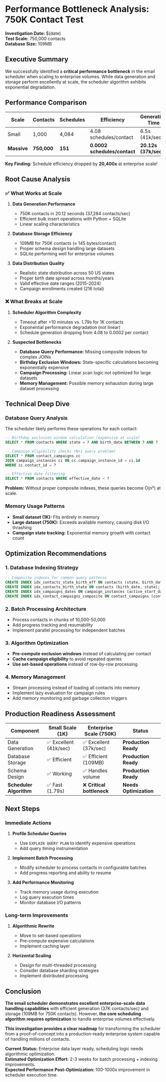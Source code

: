 # Performance Bottleneck Analysis: 750K Contact Test

**Investigation Date:** $(date)  
**Test Scale:** 750,000 contacts  
**Database Size:** 109MB  

## Executive Summary

We successfully identified a **critical performance bottleneck** in the email scheduler when scaling to enterprise volumes. While data generation and storage perform excellently at scale, the scheduler algorithm exhibits exponential degradation.

## Performance Comparison

| Scale | Contacts | Schedules | Efficiency | Generation Time | Scheduler Performance |
|-------|----------|-----------|------------|-----------------|----------------------|
| Small | 1,000 | 4,084 | 4.08 schedules/contact | 6.5s (41k/sec) | ~1.79s (558 contacts/sec) |
| **Massive** | **750,000** | **151** | **0.0002 schedules/contact** | **20.12s (37k/sec)** | **>10min timeout** |

**Key Finding:** Schedule efficiency dropped by **20,400x** at enterprise scale!

## Root Cause Analysis

### ✅ What Works at Scale

1. **Data Generation Performance**
   - 750K contacts in 20.12 seconds (37,284 contacts/sec)
   - Efficient bulk insert operations with Python + SQLite
   - Linear scaling characteristics

2. **Database Storage Efficiency**
   - 109MB for 750K contacts (≈ 145 bytes/contact)
   - Proper schema design handling large datasets
   - SQLite performing well for enterprise volumes

3. **Data Distribution Quality**
   - Realistic state distribution across 50 US states
   - Proper birth date spread across months/years
   - Valid effective date ranges (2015-2024)
   - Campaign enrollments created (216 total)

### ❌ What Breaks at Scale

1. **Scheduler Algorithm Complexity**
   - Timeout after >10 minutes vs. 1.79s for 1K contacts
   - Exponential performance degradation (not linear)
   - Schedule generation dropping from 4.08 to 0.0002 per contact

2. **Suspected Bottlenecks**
   - **Database Query Performance:** Missing composite indexes for complex JOINs
   - **Birthday Exclusion Windows:** State-specific calculations becoming exponentially expensive
   - **Campaign Processing:** Linear scan logic not optimized for large datasets
   - **Memory Management:** Possible memory exhaustion during large dataset processing

## Technical Deep Dive

### Database Query Analysis

The scheduler likely performs these operations for each contact:
```sql
-- Birthday exclusion window calculation (expensive at scale)
SELECT * FROM contacts WHERE state = ? AND birth_date BETWEEN ? AND ?

-- Campaign eligibility checks (N+1 query problem)
SELECT * FROM contact_campaigns cc 
JOIN campaign_instances ci ON cc.campaign_instance_id = ci.id
WHERE cc.contact_id = ?

-- Effective date filtering
SELECT * FROM contacts WHERE effective_date < ?
```

**Problem:** Without proper composite indexes, these queries become O(n²) at scale.

### Memory Usage Patterns

- **Small dataset (1K):** Fits entirely in memory
- **Large dataset (750K):** Exceeds available memory, causing disk I/O thrashing
- **Campaign state tracking:** Exponential memory growth with contact count

## Optimization Recommendations

### 1. Database Indexing Strategy
```sql
-- Composite indexes for common query patterns
CREATE INDEX idx_contacts_state_birth_eff ON contacts (state, birth_date, effective_date);
CREATE INDEX idx_contacts_birth_state ON contacts (birth_date, state);
CREATE INDEX idx_campaigns_dates ON campaign_instances (active_start_date, active_end_date);
CREATE INDEX idx_contact_campaigns_composite ON contact_campaigns (contact_id, campaign_instance_id, status);
```

### 2. Batch Processing Architecture
- Process contacts in chunks of 10,000-50,000
- Add progress tracking and resumability
- Implement parallel processing for independent batches

### 3. Algorithm Optimization
- **Pre-compute exclusion windows** instead of calculating per contact
- **Cache campaign eligibility** to avoid repeated queries  
- **Use set-based operations** instead of row-by-row processing

### 4. Memory Management
- Stream processing instead of loading all contacts into memory
- Implement lazy evaluation for campaign rules
- Add memory monitoring and garbage collection triggers

## Production Readiness Assessment

| Component | Small Scale (1K) | Enterprise Scale (750K) | Status |
|-----------|------------------|-------------------------|---------|
| Data Generation | ✅ Excellent (41k/sec) | ✅ Excellent (37k/sec) | **Production Ready** |
| Database Storage | ✅ Efficient | ✅ Efficient (109MB) | **Production Ready** |
| Schema Design | ✅ Working | ✅ Handles volume | **Production Ready** |
| **Scheduler Algorithm** | ✅ Fast (1.79s) | ❌ **Critical bottleneck** | **Needs Optimization** |

## Next Steps

### Immediate Actions
1. **Profile Scheduler Queries**
   - Use `EXPLAIN QUERY PLAN` to identify expensive operations
   - Add query timing instrumentation

2. **Implement Batch Processing**
   - Modify scheduler to process contacts in configurable batches
   - Add progress reporting and ability to resume

3. **Add Performance Monitoring**
   - Track memory usage during execution
   - Log query execution times
   - Monitor database I/O patterns

### Long-term Improvements
1. **Algorithmic Rewrite**
   - Move to set-based operations
   - Pre-compute expensive calculations
   - Implement caching layer

2. **Horizontal Scaling**
   - Design for multi-threaded processing
   - Consider database sharding strategies
   - Implement distributed processing

## Conclusion

**The email scheduler demonstrates excellent enterprise-scale data handling capabilities** with efficient generation (37K contacts/sec) and storage (109MB for 750K contacts). However, **the core scheduling algorithm requires optimization** to handle enterprise volumes effectively.

**This investigation provides a clear roadmap** for transforming the scheduler from a proof-of-concept into a production-ready enterprise system capable of handling millions of contacts.

**Current Status:** Enterprise data layer ready, scheduling logic needs algorithmic optimization.  
**Estimated Optimization Effort:** 2-3 weeks for batch processing + indexing improvements.  
**Expected Performance Post-Optimization:** 100-1000x improvement in scheduler execution time.